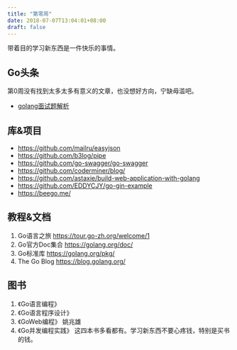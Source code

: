 ```yaml
---
title: "第零周"
date: 2018-07-07T13:04:01+08:00
draft: false
---
```


带着目的学习新东西是一件快乐的事情。
<!--more-->

## Go头条
第0周没有找到太多太多有意义的文章，也没想好方向，宁缺毋滥吧。
- [golang面试题解析](http://blog.51cto.com/qiangmzsx/1949904)

## 库&项目
- <https://github.com/mailru/easyjson>
- <https://github.com/b3log/pipe>
- <https://github.com/go-swagger/go-swagger>
- <https://github.com/coderminer/blog/>
- <https://github.com/astaxie/build-web-application-with-golang>
- <https://github.com/EDDYCJY/go-gin-example>
- <https://beego.me/>

## 教程&文档
1. Go语言之旅 <https://tour.go-zh.org/welcome/1>
2. Go官方Doc集合  <https://golang.org/doc/>
3. Go标准库 <https://golang.org/pkg/>
4. The Go Blog <https://blog.golang.org/>

## 图书
1. 《Go语言编程》
2. 《Go语言程序设计》
3. 《GoWeb编程》 姚兆雄
4. 《Go并发编程实践》
这四本书多看都有。学习新东西不要心疼钱，特别是买书的钱。